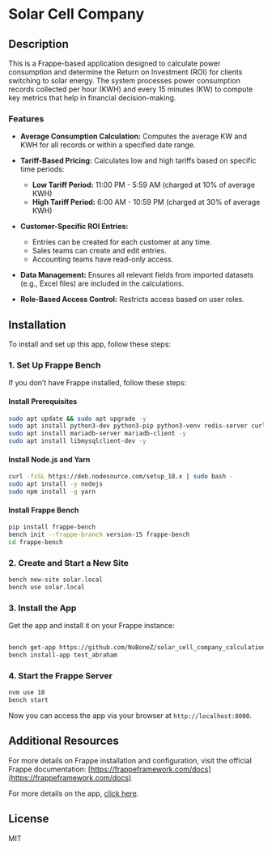 # Solar Cell Company

## Description
This is a Frappe-based application designed to calculate power consumption and determine the Return on Investment (ROI) for clients switching to solar energy. The system processes power consumption records collected per hour (KWH) and every 15 minutes (KW) to compute key metrics that help in financial decision-making.

### Features
- **Average Consumption Calculation:** Computes the average KW and KWH for all records or within a specified date range.
- **Tariff-Based Pricing:** Calculates low and high tariffs based on specific time periods:
  - **Low Tariff Period:** 11:00 PM - 5:59 AM (charged at 10% of average KWH)
  - **High Tariff Period:** 6:00 AM - 10:59 PM (charged at 30% of average KWH)

- **Customer-Specific ROI Entries:**
  - Entries can be created for each customer at any time.
  - Sales teams can create and edit entries.
  - Accounting teams have read-only access.
- **Data Management:** Ensures all relevant fields from imported datasets (e.g., Excel files) are included in the calculations.
- **Role-Based Access Control:** Restricts access based on user roles.

## Installation
To install and set up this app, follow these steps:

### 1. Set Up Frappe Bench
If you don’t have Frappe installed, follow these steps:

#### Install Prerequisites
```sh
sudo apt update && sudo apt upgrade -y
sudo apt install python3-dev python3-pip python3-venv redis-server curl -y
sudo apt install mariadb-server mariadb-client -y
sudo apt install libmysqlclient-dev -y
```

#### Install Node.js and Yarn
```sh
curl -fsSL https://deb.nodesource.com/setup_18.x | sudo bash -
sudo apt install -y nodejs
sudo npm install -g yarn
```

#### Install Frappe Bench
```sh
pip install frappe-bench
bench init --frappe-branch version-15 frappe-bench
cd frappe-bench
```

### 2. Create and Start a New Site
```sh
bench new-site solar.local
bench use solar.local
```

### 3. Install the App
Get the app and install it on your Frappe instance:
```sh

bench get-app https://github.com/NoBoneZ/solar_cell_company_calculation
bench install-app test_abraham
```

### 4. Start the Frappe Server
```sh
nvm use 18
bench start
```
Now you can access the app via your browser at `http://localhost:8000`.


## Additional Resources
For more details on Frappe installation and configuration, visit the official Frappe documentation:
[https://frappeframework.com/docs](https://frappeframework.com/docs)


For more details on the app, [click here](https://docs.google.com/document/d/1WL_ZGI-GodEBEHkhEQEjEpPG4A2H3DH3gH84foJDIRs/edit?usp=sharing).



## License
MIT

